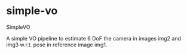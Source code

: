 # simple-vo
SimpleVO

A simple VO pipeline to estimate 6 DoF the camera in images img2 and img3 w.r.t. pose in reference image img1.
